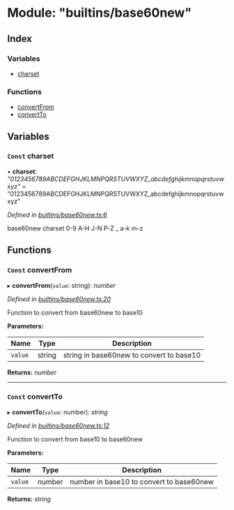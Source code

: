 
# Module: "builtins/base60new"

## Index

### Variables

* [charset](_builtins_base60new_.md#const-charset)

### Functions

* [convertFrom](_builtins_base60new_.md#const-convertfrom)
* [convertTo](_builtins_base60new_.md#const-convertto)

## Variables

### <a id="const-charset" name="const-charset"></a> `Const` charset

• **charset**: *"0123456789ABCDEFGHJKLMNPQRSTUVWXYZ_abcdefghijkmnopqrstuvwxyz"* = "0123456789ABCDEFGHJKLMNPQRSTUVWXYZ_abcdefghijkmnopqrstuvwxyz"

*Defined in [builtins/base60new.ts:6](https://github.com/nvitaterna/bconvert/blob/master/src/builtins/base60new.ts#L6)*

base60new charset 0-9 A-H J-N P-Z _ a-k m-z

## Functions

### <a id="const-convertfrom" name="const-convertfrom"></a> `Const` convertFrom

▸ **convertFrom**(`value`: string): *number*

*Defined in [builtins/base60new.ts:20](https://github.com/nvitaterna/bconvert/blob/master/src/builtins/base60new.ts#L20)*

Function to convert from base60new to base10

**Parameters:**

Name | Type | Description |
------ | ------ | ------ |
`value` | string | string in base60new to convert to base10  |

**Returns:** *number*

___

### <a id="const-convertto" name="const-convertto"></a> `Const` convertTo

▸ **convertTo**(`value`: number): *string*

*Defined in [builtins/base60new.ts:12](https://github.com/nvitaterna/bconvert/blob/master/src/builtins/base60new.ts#L12)*

Function to convert from base10 to base60new

**Parameters:**

Name | Type | Description |
------ | ------ | ------ |
`value` | number | number in base10 to convert to base60new  |

**Returns:** *string*
